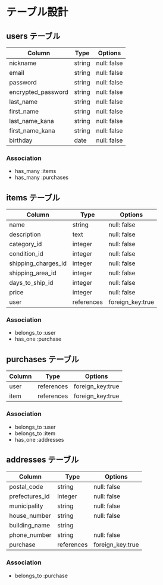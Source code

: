 # テーブル設計

## users テーブル

| Column             | Type    | Options     |
| ------------------ | ------- | ----------- |
| nickname           | string  | null: false |
| email              | string  | null: false |
| password           | string  | null: false |
| encrypted_password | string  | null: false |
| last_name          | string  | null: false |
| first_name         | string  | null: false |
| last_name_kana     | string  | null: false |
| first_name_kana    | string  | null: false |
| birthday           | date    | null: false |

### Association

- has_many :items
- has_many :purchases

## items テーブル

| Column              | Type       | Options          |
| ----------------    | ---------- | ---------------- |
| name                | string     | null: false      |
| description         | text       | null: false      |
| category_id         | integer    | null: false      |
| condition_id        | integer    | null: false      |
| shipping_charges_id | integer    | null: false      |
| shipping_area_id    | integer    | null: false      |
| days_to_ship_id     | integer    | null: false      |
| price               | integer    | null: false      |
| user                | references | foreign_key:true |

### Association

- belongs_to :user
- has_one :purchase

## purchases テーブル

| Column     | Type       | Options          |
| ---------- | ---------- | ---------------- |
| user       | references | foreign_key:true |
| item       | references | foreign_key:true |

### Association

- belongs_to :user
- belongs_to :item
- has_one :addresses

## addresses テーブル

| Column         | Type       | Options          |
| -------------- | ---------- | ---------------- |
| postal_code    | string     | null: false      |
| prefectures_id | integer    | null: false      |
| municipality   | string     | null: false      |
| house_number   | string     | null: false      |
| building_name  | string     |                  |
| phone_number   | string     | null: false      |
| purchase       | references | foreign_key:true |

### Association

- belongs_to :purchase